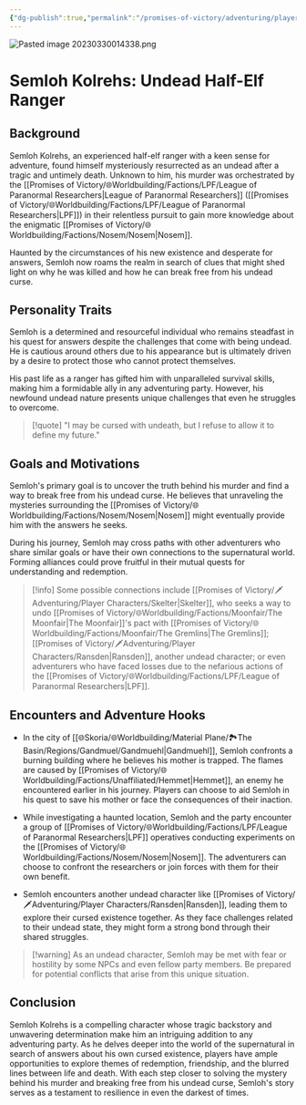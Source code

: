 ```yaml
---
{"dg-publish":true,"permalink":"/promises-of-victory/adventuring/player-characters/semloh-kolrehs/","noteIcon":"NPC","created":"2023-03-27T00:08:32.913+02:00","updated":"2023-04-10T21:45:50.399+02:00"}
---
```


![Pasted image 20230330014338.png](/img/user/resources/Pictures/Pasted%20image%2020230330014338.png)
# Semloh Kolrehs: Undead Half-Elf Ranger

## Background

Semloh Kolrehs, an experienced half-elf ranger with a keen sense for adventure, found himself mysteriously resurrected as an undead after a tragic and untimely death. Unknown to him, his murder was orchestrated by the [[Promises of Victory/🌐Worldbuilding/Factions/LPF/League of Paranormal Researchers\|League of Paranormal Researchers]] ([[Promises of Victory/🌐Worldbuilding/Factions/LPF/League of Paranormal Researchers\|LPF]]) in their relentless pursuit to gain more knowledge about the enigmatic [[Promises of Victory/🌐Worldbuilding/Factions/Nosem/Nosem\|Nosem]].

Haunted by the circumstances of his new existence and desperate for answers, Semloh now roams the realm in search of clues that might shed light on why he was killed and how he can break free from his undead curse.

## Personality Traits

Semloh is a determined and resourceful individual who remains steadfast in his quest for answers despite the challenges that come with being undead. He is cautious around others due to his appearance but is ultimately driven by a desire to protect those who cannot protect themselves.

His past life as a ranger has gifted him with unparalleled survival skills, making him a formidable ally in any adventuring party. However, his newfound undead nature presents unique challenges that even he struggles to overcome.

> [!quote] "I may be cursed with undeath, but I refuse to allow it to define my future."

## Goals and Motivations

Semloh's primary goal is to uncover the truth behind his murder and find a way to break free from his undead curse. He believes that unraveling the mysteries surrounding the [[Promises of Victory/🌐Worldbuilding/Factions/Nosem/Nosem\|Nosem]] might eventually provide him with the answers he seeks.

During his journey, Semloh may cross paths with other adventurers who share similar goals or have their own connections to the supernatural world. Forming alliances could prove fruitful in their mutual quests for understanding and redemption.

> [!info] Some possible connections include [[Promises of Victory/🗡️Adventuring/Player Characters/Skelter\|Skelter]], who seeks a way to undo [[Promises of Victory/🌐Worldbuilding/Factions/Moonfair/The Moonfair\|The Moonfair]]'s pact with [[Promises of Victory/🌐Worldbuilding/Factions/Moonfair/The Gremlins\|The Gremlins]]; [[Promises of Victory/🗡️Adventuring/Player Characters/Ransden\|Ransden]], another undead character; or even adventurers who have faced losses due to the nefarious actions of the [[Promises of Victory/🌐Worldbuilding/Factions/LPF/League of Paranormal Researchers\|LPF]].

## Encounters and Adventure Hooks

- In the city of [[🌐Skoria/🌐Worldbuilding/Material Plane/🏞️The Basin/Regions/Gandmuel/Gandmuehl\|Gandmuehl]], Semloh confronts a burning building where he believes his mother is trapped. The flames are caused by [[Promises of Victory/🌐Worldbuilding/Factions/Unaffiliated/Hemmet\|Hemmet]], an enemy he encountered earlier in his journey. Players can choose to aid Semloh in his quest to save his mother or face the consequences of their inaction.

- While investigating a haunted location, Semloh and the party encounter a group of [[Promises of Victory/🌐Worldbuilding/Factions/LPF/League of Paranormal Researchers\|LPF]] operatives conducting experiments on the [[Promises of Victory/🌐Worldbuilding/Factions/Nosem/Nosem\|Nosem]]. The adventurers can choose to confront the researchers or join forces with them for their own benefit.

- Semloh encounters another undead character like [[Promises of Victory/🗡️Adventuring/Player Characters/Ransden\|Ransden]], leading them to explore their cursed existence together. As they face challenges related to their undead state, they might form a strong bond through their shared struggles.

> [!warning] As an undead character, Semloh may be met with fear or hostility by some NPCs and even fellow party members. Be prepared for potential conflicts that arise from this unique situation.

## Conclusion

Semloh Kolrehs is a compelling character whose tragic backstory and unwavering determination make him an intriguing addition to any adventuring party. As he delves deeper into the world of the supernatural in search of answers about his own cursed existence, players have ample opportunities to explore themes of redemption, friendship, and the blurred lines between life and death. With each step closer to solving the mystery behind his murder and breaking free from his undead curse, Semloh's story serves as a testament to resilience in even the darkest of times.



